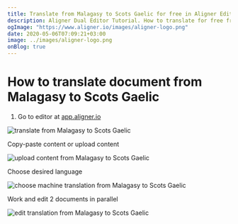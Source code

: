 ```yaml
---
title: Translate from Malagasy to Scots Gaelic for free in Aligner Editor
description: Aligner Dual Editor Tutorial. How to translate for free from Malagasy to Scots Gaelic. Aligner is multilingual document management platform. 
ogImage: "https://www.aligner.io/images/aligner-logo.png"
date: 2020-05-06T07:09:21+03:00
image: ../images/aligner-logo.png
onBlog: true
---
```


# How to translate document from Malagasy to Scots Gaelic

1. Go to editor at [app.aligner.io](https://app.aligner.io "Aligner App web page")

![translate from Malagasy to Scots Gaelic](../aligner-blank-editor.png "translate from Malagasy to Scots Gaelic")

Copy-paste content or upload content

![upload content from Malagasy to Scots Gaelic](../aligner-uploaded-document.png "upload content from Malagasy to Scots Gaelic")

Choose desired language

![choose machine translation from Malagasy to Scots Gaelic](../aligner-language-dropdown.png "choose machine translation from Malagasy to Scots Gaelic")

Work and edit 2 documents in parallel

![edit translation from Malagasy to Scots Gaelic](../aligner-double-sitded-editor.png "edit translation from Malagasy to Scots Gaelic")

